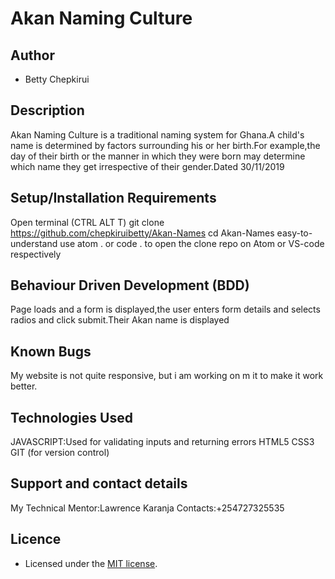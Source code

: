 # Akan Naming Culture

## Author

- Betty Chepkirui

## Description

Akan Naming Culture is a traditional naming system for Ghana.A child's name is determined by factors surrounding his or her birth.For example,the day of their birth or the manner in which they were born may determine which name they get irrespective of their gender.Dated 30/11/2019

## Setup/Installation Requirements

Open terminal (CTRL ALT T)
git clone  https://github.com/chepkiruibetty/Akan-Names
cd Akan-Names
easy-to-understand
use atom . or code . to open the clone repo on Atom or VS-code respectively

## Behaviour Driven Development (BDD)

Page loads and a form is displayed,the user enters form details and selects radios and click submit.Their Akan name is displayed

## Known Bugs

My website is not quite responsive, but i am working on m it  to make it work better.

## Technologies Used

JAVASCRIPT:Used for validating inputs and returning errors
HTML5
CSS3
GIT (for version control)

## Support and contact details

 My Technical Mentor:Lawrence Karanja
 Contacts:+254727325535

## Licence

- Licensed under the  [MIT license](LICENSE).
